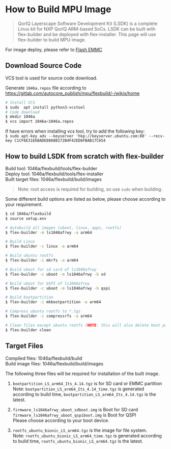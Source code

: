 # How to Build MPU Image

> QorIQ Layerscape Software Development Kit (LSDK) is a complete Linux kit for NXP QorIQ ARM-based SoCs. LSDK can be built with flex-builder and be deployed with flex-installer. This page will use flex-builder to build MPU image.

For image deploy, please refer to [Flash EMMC](Pcu_setup.md#flash-emmc)

## Download Source Code

VCS tool is used for source code download.

Generate `1046a.repos` file according to https://gitlab.com/autocore_publish/mpu/flexbuild/-/wikis/home

```bash
# Install VCS
$ sudo  apt install python3-vcstool
# Code download
$ mkdir 1046a
$ vcs import 1046a<1046a.repos
```
If have errors when installing vcs tool, try to add the following key:  
`$ sudo apt-key adv --keyserver 'hkp://keyserver.ubuntu.com:80' --recv-key C1CF6E31E6BADE8868B172B4F42ED6FBAB17C654`

## How to build LSDK from scratch with flex-builder

Build tool: 1046a/flexbuild/tools/flex-builder  
Deploy tool: 1046a/flexbuild/tools/flex-installer  
Built target files: 1046a/flexbuild/build/images  
> Note: root access is required for building, so use `sudo` when building.

Some different build options are listed as below, please choose according to your requirement.
```bash
$ cd 1046a/flexbuild
$ source setup.env

# Autobuild all images (uboot, linux, apps, rootfs)
$ flex-builder -m ls1046afrwy -a arm64

# Build Linux
$ flex-builder -c linux -a arm64

# Build ubuntu rootfs
$ flex-builder -i mkrfs -a arm64  

# Build uboot for sd card of ls1046afrwy
$ flex-builder -c uboot -m ls1046afrwy -b sd 

# Build uboot for QSPI of ls1046afrwy
$ flex-builder -c uboot -m ls1046afrwy -b qspi

# Build bootpartition
$ flex-builder -i mkbootpartition -a arm64

# Compress ubuntu rootfs to *.tgz
$ flex-builder -i compressrfs -a arm64 

# Clean files except ubuntu rootfs (NOTE: this will also delete boot partition and firmware image)
$ flex-builder clean 
```
## Target Files

Compiled files: 1046a/flexbuild/build  
Build image files: 1046a/flexbuild/build/images

The following three files will be required for installation of the built image.

1. `bootpartition_LS_arm64_Its_4.14.tgz` is for SD card or EMMC partition  
   Note: `bootpartition_LS_arm64_Its_4.14_time.tgz` is generated according to build time, `bootpartition_LS_arm64_Its_4.14.tgz` is the latest.

2. `firmware_ls1046afrwy_uboot_sdboot.img` is Boot for SD card  
   `firmware_ls1046afrwy_uboot_qspiboot.img` is Boot for QSPI  
   Please choose according to your boot device.
   
3. `rootfs_ubuntu_bionic_LS_arm64.tgz` is the image for file system.  
   Note: `rootfs_ubuntu_bionic_LS_arm64_time.tgz` is generated according to build time, `rootfs_ubuntu_bionic_LS_arm64.tgz` is the latest.

